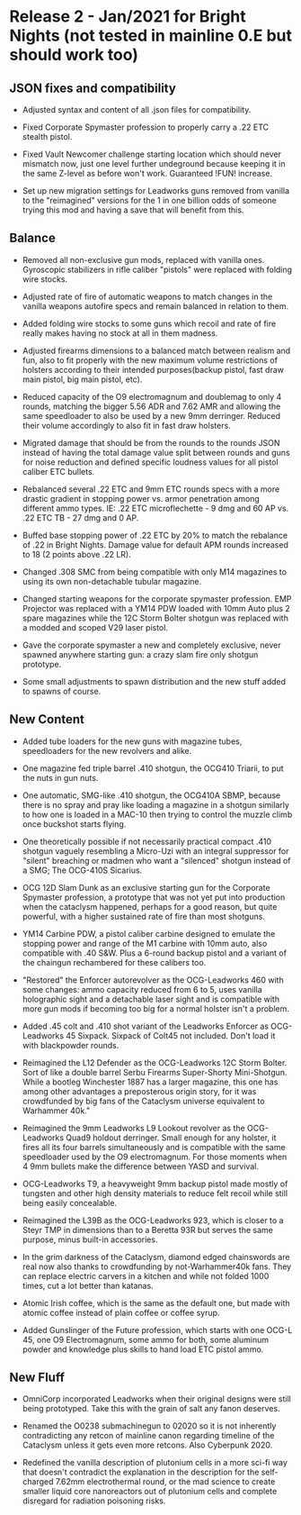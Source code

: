 # Release 2 - Jan/2021 for Bright Nights (not tested in mainline 0.E but should work too)

## JSON fixes and compatibility

- Adjusted syntax and content of all .json files for compatibility.

- Fixed Corporate Spymaster profession to properly carry a .22 ETC stealth pistol.

- Fixed Vault Newcomer challenge starting location which should never mismatch now, just one level further undeground because keeping it in the same Z-level as before won't work. Guaranteed !FUN! increase.

- Set up new migration settings for Leadworks guns removed from vanilla to the "reimagined" versions for the 1 in one billion odds of someone trying this mod and having a save that will benefit from this.

## Balance

- Removed all non-exclusive gun mods, replaced with vanilla ones. Gyroscopic stabilizers in rifle caliber "pistols" were replaced with folding wire stocks.

- Adjusted rate of fire of automatic weapons to match changes in the vanilla weapons autofire specs and remain balanced in relation to them.

- Added folding wire stocks to some guns which recoil and rate of fire really makes having no stock at all in them madness.

- Adjusted firearms dimensions to a balanced match between realism and fun, also to fit properly with the new maximum volume restrictions of holsters according to their intended purposes(backup pistol, fast draw main pistol, big main pistol, etc).

- Reduced capacity of the O9 electromagnum and doublemag to only 4 rounds, matching the bigger 5.56 ADR and 7.62 AMR and allowing the same speedloader to also be used by a new 9mm derringer. Reduced their volume accordingly to also fit in fast draw holsters.

- Migrated damage that should be from the rounds to the rounds JSON instead of having the total damage value split between rounds and guns for noise reduction and defined specific loudness values for all pistol caliber ETC bullets.

- Rebalanced several .22 ETC and 9mm ETC rounds specs with a more drastic gradient in stopping power vs. armor penetration among different ammo types. IE: .22 ETC microflechette - 9 dmg and 60 AP vs. .22 ETC TB - 27 dmg and 0 AP.

- Buffed base stopping power of .22 ETC by 20%  to match the rebalance of .22 in Bright Nights. Damage value for default APM rounds increased to 18 (2 points above .22 LR).

- Changed .308 SMC from being compatible with only M14 magazines to using its own non-detachable tubular magazine.

- Changed starting weapons for the corporate spymaster profession. EMP Projector was replaced with a YM14 PDW loaded with 10mm Auto plus 2 spare magazines while the 12C Storm Bolter shotgun was replaced with a modded and scoped V29 laser pistol.

- Gave the corporate spymaster a new and completely exclusive, never spawned anywhere starting gun: a crazy slam fire only shotgun prototype.

- Some small adjustments to spawn distribution and the new stuff added to spawns of course.

## New Content

- Added tube loaders for the new guns with magazine tubes, speedloaders for the new revolvers and alike.

- One magazine fed triple barrel .410 shotgun, the OCG410 Triarii, to put the nuts in gun nuts.

- One automatic, SMG-like .410 shotgun, the OCG410A SBMP, because there is no spray and pray like loading a magazine in a shotgun similarly to how one is loaded in a MAC-10 then trying to control the muzzle climb once buckshot starts flying.

- One theoretically possible if not necessarily practical compact .410 shotgun vaguely resembling a Micro-Uzi with an integral suppressor for "silent" breaching or madmen who want a "silenced" shotgun instead of a SMG; The OCG-410S Sicarius.

- OCG 12D Slam Dunk as an exclusive starting gun for the Corporate Spymaster profession, a prototype that was not yet put into production when the cataclysm happened, perhaps for a good reason, but quite powerful, with a higher sustained rate of fire than most shotguns.

- YM14 Carbine PDW, a pistol caliber carbine designed to emulate the stopping power and range of the M1 carbine with 10mm auto, also compatible with .40 S&W. Plus a 6-round backup pistol and a variant of the chaingun rechambered for these calibers too.

- "Restored" the Enforcer autorevolver as the OCG-Leadworks 460 with some changes: ammo capacity reduced from 6 to 5, uses vanilla holographic sight and a detachable laser sight and is compatible with more gun mods if becoming too big for a normal holster isn't a problem.

- Added .45 colt and .410 shot variant of the Leadworks Enforcer as OCG-Leadworks 45 Sixpack. Sixpack of Colt45 not included. Don't load it with blackpowder rounds.

- Reimagined the L12 Defender as the OCG-Leadworks 12C Storm Bolter. Sort of like a double barrel Serbu Firearms Super-Shorty Mini-Shotgun. While a bootleg Winchester 1887 has a larger magazine, this one has among other advantages a preposterous origin story, for it was crowdfunded by big fans of the Cataclysm universe equivalent to Warhammer 40k."

- Reimagined the 9mm Leadworks L9 Lookout revolver as the OCG-Leadworks Quad9 holdout derringer. Small enough for any holster, it fires all its four barrels simultaneously and is compatible with the same speedloader used by the O9 electromagnum. For those moments when 4 9mm bullets make the difference between YASD and survival.

- OCG-Leadworks T9, a heavyweight 9mm backup pistol made mostly of tungsten and other high density materials to reduce felt recoil while still being easily concealable.

- Reimagined the L39B as the OCG-Leadworks 923, which is closer to a Steyr TMP in dimensions than to a Beretta 93R but serves the same purpose, minus built-in accessories.

- In the grim darkness of the Cataclysm, diamond edged chainswords are real now also thanks to crowdfunding by not-Warhammer40k fans. They can replace electric carvers in a kitchen and while not folded 1000 times, cut a lot better than katanas.

- Atomic Irish coffee, which is the same as the default one, but made with atomic coffee instead of plain coffee or coffee syrup.

- Added Gunslinger of the Future profession, which starts with one OCG-L 45, one O9 Electromagnum, some ammo for both, some aluminum powder and knowledge plus skills to hand load ETC pistol ammo.

## New Fluff

- OmniCorp incorporated Leadworks when their original designs were still being prototyped. Take this with the grain of salt any fanon deserves.

- Renamed the O0238 submachinegun to 02020 so it is not inherently contradicting any retcon of mainline canon regarding timeline of the Cataclysm unless it gets even more retcons. Also Cyberpunk 2020.

- Redefined the vanilla description of plutonium cells in a more sci-fi way that doesn't contradict the explanation in the description for the self-charged 7.62mm electrothermal round, or the mad science to create smaller liquid core nanoreactors out of plutonium cells and complete disregard for radiation poisoning risks.